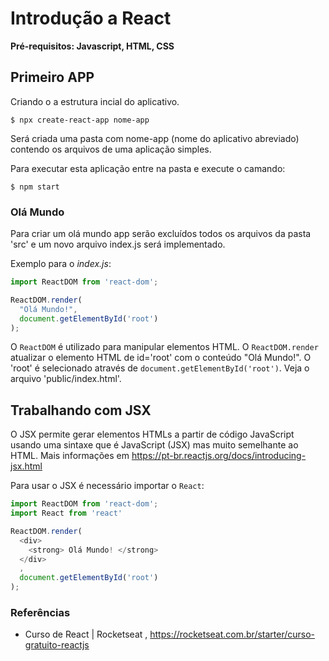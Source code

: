 # Introdução a React
**Pré-requisitos: Javascript, HTML, CSS** 

## Primeiro APP 

Criando o a estrutura incial do aplicativo. 
```
$ npx create-react-app nome-app
```
Será criada uma pasta com nome-app (nome do aplicativo abreviado) contendo os arquivos de uma aplicação simples.   

Para executar esta aplicação entre na pasta e execute o camando: 
``` 
$ npm start
``` 

### Olá Mundo 

Para criar um olá mundo app serão excluídos todos os arquivos da pasta 'src' e um novo arquivo index.js será implementado. 

Exemplo para o *index.js*: 
```javascript
import ReactDOM from 'react-dom';

ReactDOM.render(
  "Olá Mundo!",
  document.getElementById('root')
);
```

O `ReactDOM` é utilizado para manipular elementos HTML. O `ReactDOM.render` atualizar o elemento HTML de id='root' com o conteúdo "Olá Mundo!". O 'root' é selecionado através de `document.getElementById('root')`. Veja o arquivo 'public/index.html'. 

## Trabalhando com JSX

O JSX permite gerar elementos HTMLs a partir de código JavaScript usando uma sintaxe que é JavaScript (JSX) mas muito semelhante ao HTML. Mais informações em https://pt-br.reactjs.org/docs/introducing-jsx.html  

Para usar o JSX é necessário importar o `React`: 
```javascript
import ReactDOM from 'react-dom';
import React from 'react'

ReactDOM.render(
  <div>
    <strong> Olá Mundo! </strong>
  </div>
  ,
  document.getElementById('root')
);
``` 





### Referências
* Curso de React | Rocketseat , https://rocketseat.com.br/starter/curso-gratuito-reactjs
